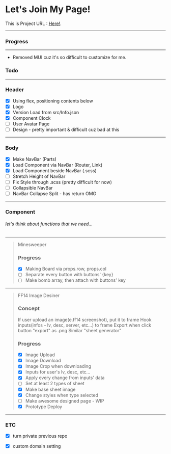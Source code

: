 # Let's Join My Page!

This is Project URL : [Here!](https://jjae.xyz).

* * *

### Progress

* * *

+ Removed MUI cuz it's so difficult to customize for me.

### Todo

* * *

### Header

+ [x] Using flex, positioning contents below
+ [x] Logo
+ [x] Version Load from src/Info.json
+ [x] Component Clock
+ [ ] User Avatar Page
+ [ ] Design - pretty important & difficult cuz bad at this

* * *

### Body

+ [x] Make NavBar (Parts)
+ [x] Load Component via NavBar (Router, Link)
+ [x] Load Component beside NavBar (.scss)
+ [ ] Stretch Height of NavBar
+ [ ] Fix Style through .scss (pretty difficult for now)
+ [ ] Collapsible NavBar
+ [ ] NavBar Collapse Split - has return OMG

* * *

### Component

###### let's think about functions that we need...

* * *

> Minesweeper
>
> ### Progress
>
> + [x] Making Board via props.row, props.col
> + [ ] Separate every button with buttons' {key}
> + [ ] Make bomb array, then attach with buttons' key

* * *

> FF14 Image Desiner
>
> ### Concept
>
> If user upload an image(e.ff14 screenshot), put it to frame
> Hook inputs(infos - lv, desc, server, etc...) to frame
> Export when click button "export" as .png
> Similar "sheet generator"
>
> ### Progress
>
> + [x] Image Upload
> + [x] Image Download
> + [x] Image Crop when downloading
> + [x] Inputs for user's lv, desc, etc...
> + [x] Apply every change from inputs' data
> + [ ] Set at least 2 types of sheet
> + [x] Make base sheet image
> + [x] Change styles when type selected
> + [ ] Make awesome designed page - WIP
> + [x] Prototype Deploy

* * *

### ETC

+ [x] turn private previous repo
+ [x] custom domain setting


<!-- # Getting Started with Create React App

This project was bootstrapped with [Create React App](https://github.com/facebook/create-react-app).

## Available Scripts

In the project directory, you can run:

### `npm start`

Runs the app in the development mode.\
Open [http://localhost:3000](http://localhost:3000) to view it in your browser.

The page will reload when you make changes.\
You may also see any lint errors in the console.

### `npm test`

Launches the test runner in the interactive watch mode.\
See the section about [running tests](https://facebook.github.io/create-react-app/docs/running-tests) for more information.

### `npm run build`

Builds the app for production to the `build` folder.\
It correctly bundles React in production mode and optimizes the build for the best performance.

The build is minified and the filenames include the hashes.\
Your app is ready to be deployed!

See the section about [deployment](https://facebook.github.io/create-react-app/docs/deployment) for more information.

### `npm run eject`

**Note: this is a one-way operation. Once you `eject`, you can't go back!**

If you aren't satisfied with the build tool and configuration choices, you can `eject` at any time. This command will remove the single build dependency from your project.

Instead, it will copy all the configuration files and the transitive dependencies (webpack, Babel, ESLint, etc) right into your project so you have full control over them. All of the commands except `eject` will still work, but they will point to the copied scripts so you can tweak them. At this point you're on your own.

You don't have to ever use `eject`. The curated feature set is suitable for small and middle deployments, and you shouldn't feel obligated to use this feature. However we understand that this tool wouldn't be useful if you couldn't customize it when you are ready for it.

## Learn More

You can learn more in the [Create React App documentation](https://facebook.github.io/create-react-app/docs/getting-started).

To learn React, check out the [React documentation](https://reactjs.org/).

### Code Splitting

This section has moved here: [https://facebook.github.io/create-react-app/docs/code-splitting](https://facebook.github.io/create-react-app/docs/code-splitting)

### Analyzing the Bundle Size

This section has moved here: [https://facebook.github.io/create-react-app/docs/analyzing-the-bundle-size](https://facebook.github.io/create-react-app/docs/analyzing-the-bundle-size)

### Making a Progressive Web App

This section has moved here: [https://facebook.github.io/create-react-app/docs/making-a-progressive-web-app](https://facebook.github.io/create-react-app/docs/making-a-progressive-web-app)

### Advanced Configuration

This section has moved here: [https://facebook.github.io/create-react-app/docs/advanced-configuration](https://facebook.github.io/create-react-app/docs/advanced-configuration)

### Deployment

This section has moved here: [https://facebook.github.io/create-react-app/docs/deployment](https://facebook.github.io/create-react-app/docs/deployment)

### `npm run build` fails to minify

This section has moved here: [https://facebook.github.io/create-react-app/docs/troubleshooting#npm-run-build-fails-to-minify](https://facebook.github.io/create-react-app/docs/troubleshooting#npm-run-build-fails-to-minify) -->
